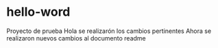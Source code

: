 # hello-word
Proyecto de prueba
Hola se realizarón los cambios pertinentes
Ahora se realizaron nuevos cambios al documento readme
